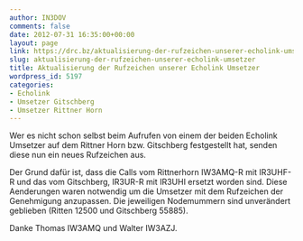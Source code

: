 ```yaml
---
author: IN3DOV
comments: false
date: 2012-07-31 16:35:00+00:00
layout: page
link: https://drc.bz/aktualisierung-der-rufzeichen-unserer-echolink-umsetzer/
slug: aktualisierung-der-rufzeichen-unserer-echolink-umsetzer
title: Aktualisierung der Rufzeichen unserer Echolink Umsetzer
wordpress_id: 5197
categories:
- Echolink
- Umsetzer Gitschberg
- Umsetzer Rittner Horn
---
```


Wer es nicht schon selbst beim Aufrufen von einem der beiden Echolink Umsetzer auf dem Rittner Horn bzw. Gitschberg festgestellt hat, senden diese nun ein neues Rufzeichen aus.




Der Grund dafür ist, dass die Calls vom Rittnerhorn IW3AMQ-R mit IR3UHF-R und das vom Gitschberg, IR3UR-R mit IR3UHI ersetzt worden sind. Diese Aenderungen waren notwendig um die Umsetzer mit dem Rufzeichen der Genehmigung anzupassen. Die jeweiligen Nodemummern sind unverändert geblieben (Ritten 12500 und Gitschberg 55885).




Danke Thomas IW3AMQ und Walter IW3AZJ.



